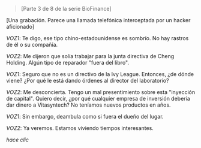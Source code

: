 >[Parte 3 de 8 de la serie BioFinance]

 [Una grabación.  Parece una llamada telefónica interceptada por un hacker aficionado]

 *VOZ1*: Te digo, ese tipo chino-estadounidense es sombrío.  No hay rastros de él o su compañía.

 *VOZ2*: Me dijeron que solía trabajar para la junta directiva de Cheng Holding.  Algún tipo de reparador "fuera del libro".

 *VOZ1*: Seguro que no es un directivo de la Ivy League.  Entonces, ¿de dónde viene?  ¿Por qué le está dando órdenes al director del laboratorio?

 *VOZ2*: Me desconcierta.  Tengo un mal presentimiento sobre esta "inyección de capital".  Quiero decir, ¿por qué cualquier empresa de inversión debería dar dinero a Vitasyntech?  No teníamos nuevos productos en años.

 *VOZ1*: Sin embargo, deambula como si fuera el dueño del lugar.

 *VOZ2*: Ya veremos.  Estamos viviendo tiempos interesantes.

 *hace clic*
